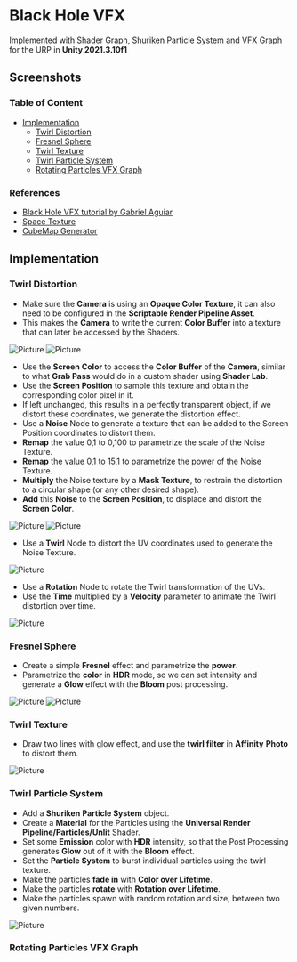 # Black Hole VFX

Implemented with Shader Graph, Shuriken Particle System and VFX Graph for the URP in **Unity 2021.3.10f1**

## Screenshots

### Table of Content

- [Implementation](#implementation)
  - [Twirl Distortion](#twirl-distortion)
  - [Fresnel Sphere](#fresnel-sphere)
  - [Twirl Texture](#twirl-texture)
  - [Twirl Particle System](#twirl-particle-system)
  - [Rotating Particles VFX Graph](#rotating-particles-vfx-graph)

### References

- [Black Hole VFX tutorial by Gabriel Aguiar](https://www.youtube.com/watch?v=FlE8e1JwVzs)
- [Space Texture](https://unsplash.com/photos/-hI5dX2ObAs)
- [CubeMap Generator](https://jonaszeitler.se/cubemap-toastmap-generator/)

## Implementation

### Twirl Distortion

- Make sure the **Camera** is using an **Opaque Color Texture**, it can also need to be configured in the **Scriptable Render Pipeline Asset**.
- This makes the **Camera** to write the current **Color Buffer** into a texture that can later be accessed by the Shaders.

![Picture](./docs/1.jpg)
![Picture](./docs/2.jpg)

- Use the **Screen Color** to access the **Color Buffer** of the **Camera**, similar to what **Grab Pass** would do in a custom shader using **Shader Lab**.
- Use the **Screen Position** to sample this texture and obtain the corresponding color pixel in it.
- If left unchanged, this results in a perfectly transparent object, if we distort these coordinates, we generate the distortion effect.
- Use a **Noise** Node to generate a texture that can be added to the Screen Position coordinates to distort them.
- **Remap** the value 0,1 to 0,100 to parametrize the scale of the Noise Texture.
- **Remap** the value 0,1 to 15,1 to parametrize the power of the Noise Texture.
- **Multiply** the Noise texture by a **Mask Texture**, to restrain the distortion to a circular shape (or any other desired shape).
- **Add** this **Noise** to the **Screen Position**, to displace and distort the **Screen Color**.

![Picture](./docs/3.jpg)
![Picture](./docs/4.jpg)

- Use a **Twirl** Node to distort the UV coordinates used to generate the Noise Texture.

![Picture](./docs/5.jpg)

- Use a **Rotation** Node to rotate the Twirl transformation of the UVs.
- Use the **Time** multiplied by a **Velocity** parameter to animate the Twirl distortion over time.

![Picture](./docs/6.jpg)

### Fresnel Sphere

- Create a simple **Fresnel** effect and parametrize the **power**.
- Parametrize the **color** in **HDR** mode, so we can set intensity and generate a **Glow** effect with the **Bloom** post processing.

![Picture](./docs/7.jpg)
![Picture](./docs/8.jpg)

### Twirl Texture

- Draw two lines with glow effect, and use the **twirl filter** in **Affinity** **Photo** to distort them.

![Picture](./docs/9.jpg)

### Twirl Particle System

- Add a **Shuriken** **Particle System** object.
- Create a **Material** for the Particles using the **Universal Render Pipeline/Particles/Unlit** Shader.
- Set some **Emission** color with **HDR** intensity, so that the Post Processing generates **Glow** out of it with the **Bloom** effect.
- Set the **Particle System** to burst individual particles using the twirl texture.
- Make the particles **fade in** with **Color over Lifetime**.
- Make the particles **rotate** with **Rotation over Lifetime**.
- Make the particles spawn with random rotation and size, between two given numbers.

![Picture](./docs/10.jpg)

### Rotating Particles VFX Graph
